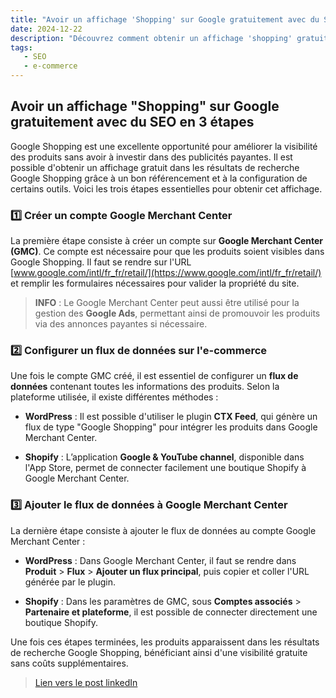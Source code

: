 ```yaml
---
title: "Avoir un affichage 'Shopping' sur Google gratuitement avec du SEO en 3 étapes"
date: 2024-12-22
description: "Découvrez comment obtenir un affichage 'shopping' gratuit sur Google grâce à l'optimisation SEO en trois étapes simples, avec l'utilisation de Google Merchant Center et des flux de données."
tags:
   - SEO
   - e-commerce
---
```


## Avoir un affichage "Shopping" sur Google gratuitement avec du SEO en 3 étapes

Google Shopping est une excellente opportunité pour améliorer la visibilité des produits sans avoir à investir dans des publicités payantes. Il est possible d'obtenir un affichage gratuit dans les résultats de recherche Google Shopping grâce à un bon référencement et à la configuration de certains outils. Voici les trois étapes essentielles pour obtenir cet affichage.

### 1️⃣ Créer un compte Google Merchant Center

La première étape consiste à créer un compte sur **Google Merchant Center (GMC)**. Ce compte est nécessaire pour que les produits soient visibles dans Google Shopping. Il faut se rendre sur l'URL [www.google.com/intl/fr_fr/retail/](https://www.google.com/intl/fr_fr/retail/) et remplir les formulaires nécessaires pour valider la propriété du site.

> **INFO** : Le Google Merchant Center peut aussi être utilisé pour la gestion des **Google Ads**, permettant ainsi de promouvoir les produits via des annonces payantes si nécessaire.

### 2️⃣ Configurer un flux de données sur l'e-commerce

Une fois le compte GMC créé, il est essentiel de configurer un **flux de données** contenant toutes les informations des produits. Selon la plateforme utilisée, il existe différentes méthodes :

- **WordPress** : Il est possible d'utiliser le plugin **CTX Feed**, qui génère un flux de type "Google Shopping" pour intégrer les produits dans Google Merchant Center.
  
- **Shopify** : L’application **Google & YouTube channel**, disponible dans l'App Store, permet de connecter facilement une boutique Shopify à Google Merchant Center.

### 3️⃣ Ajouter le flux de données à Google Merchant Center

La dernière étape consiste à ajouter le flux de données au compte Google Merchant Center :

- **WordPress** : Dans Google Merchant Center, il faut se rendre dans **Produit** > **Flux** > **Ajouter un flux principal**, puis copier et coller l'URL générée par le plugin.
  
- **Shopify** : Dans les paramètres de GMC, sous **Comptes associés** > **Partenaire et plateforme**, il est possible de connecter directement une boutique Shopify.

Une fois ces étapes terminées, les produits apparaissent dans les résultats de recherche Google Shopping, bénéficiant ainsi d'une visibilité gratuite sans coûts supplémentaires.

> [Lien vers le post linkedIn](https://www.linkedin.com/posts/bruno-santos-lopes_avoir-un-affichage-shopping-sur-google-activity-7255122145133875201-gkdW?utm_source=share&utm_medium=member_desktop)